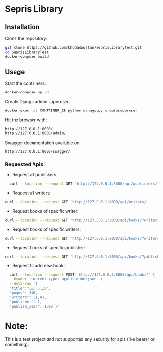 # Sepris Library

## Installation

Clone the repository:

```bash
git clone https://github.com/khodadoustan/SeprisLibraryTest.git
cd SeprisLibraryTest
docker-compose build
```

## Usage

Start the containers:

```bash
docker-compose up -d
```

Create Django admin superuser:

```bash
docker exec -it CONTAINER_ID python manage.py createsuperuser
```

Hit the browser with:

```bash
http://127.0.0.1:8000/
http://127.0.0.1:8000/admin/
```

Swagger documentation available on:

```bash
http://127.0.0.1:8000/swagger/
```

### Requested Apis:

- Request all publishers:

```bash
  curl --location --request GET 'http://127.0.0.1:8000/api/publishers/'
  ```

- Request all writers:

```bash  
curl --location --request GET 'http://127.0.0.1:8000/api/writers/'
```

- Request books of specific writer:

```bash
curl --location --request GET 'http://127.0.0.1:8000/api/books/?writers=2'
```

- Request books of specific writers:

```bash
curl --location --request GET 'http://127.0.0.1:8000/api/books/?writers=1,2'
```

- Request books of specific publisher:

```bash
curl --location --request GET 'http://127.0.0.1:8000/api/books/?publisher=2'
```

- Request to add new book:

```bash
  curl --location --request POST 'http://127.0.0.1:8000/api/books/' \
  --header 'Content-Type: application/json' \
  --data-raw '{
  "title":"کتاب تست",
  "pages": 340,
  "writers": [1,4],
  "publisher": 1,
  "publish_year": 1390 }'
 ```

<h1>Note:</h1>
This is a test project and not supported any security for apis (like bearer or something).

